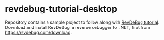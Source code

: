 # revdebug-tutorial-desktop

Repository contains a sample project to follow along with [RevDeBug tutorial](https://revdebug.com/doc/tutorial).
Download and install RevDeBug, a reverse debugger for .NET, first from https://revdebug.com/download .
